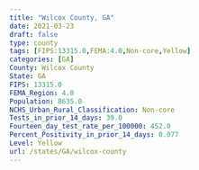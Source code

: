 ```yaml
---
title: "Wilcox County, GA"
date: 2021-03-23
draft: false
type: county
tags: [FIPS:13315.0,FEMA:4.0,Non-core,Yellow]
categories: [GA]
County: Wilcox County
State: GA
FIPS: 13315.0
FEMA_Region: 4.0
Population: 8635.0
NCHS_Urban_Rural_Classification: Non-core
Tests_in_prior_14_days: 39.0
Fourteen_day_test_rate_per_100000: 452.0
Percent_Positivity_in_prior_14_days: 0.077
Level: Yellow
url: /states/GA/wilcox-county
---
```



